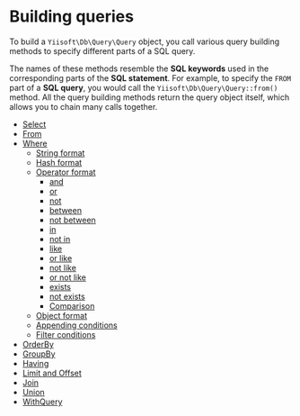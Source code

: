 # Building queries

To build a `Yiisoft\Db\Query\Query` object, you call various query building methods to specify different parts
of a SQL query.

The names of these methods resemble the **SQL keywords** used in the corresponding parts of the **SQL statement**.
For example, to specify the `FROM` part of a **SQL query**, you would call the `Yiisoft\Db\Query\Query::from()` method.
All the query building methods return the query object itself, which allows you to chain many calls together.

- [Select](/docs/en/query/select.md)
- [From](/docs/en/query/from.md)
- [Where](/docs/en/query/where.md)
  - [String format](/docs/en/query/where.md#string-format)
  - [Hash format](/docs/en/query/where.md#hash-format)
  - [Operator format](/docs/en/query/where.md#operator-format)
    - [and](/docs/en/query/where.md#and)
    - [or](/docs/en/query/where.md#or)
    - [not](/docs/en/query/where.md#not)
    - [between](/docs/en/query/where.md#between)
    - [not between](/docs/en/query/where.md#not-between)
    - [in](/docs/en/query/where.md#in)
    - [not in](/docs/en/query/where.md#not-in)
    - [like](/docs/en/query/where.md#like)
    - [or like](/docs/en/query/where.md#or-like)
    - [not like](/docs/en/query/where.md#not-like)
    - [or not like](/docs/en/query/where.md#or-not-like)
    - [exists](/docs/en/query/where.md#exists)
    - [not exists](/docs/en/query/where.md#not-exists)
    - [Comparison](/docs/en/query/where.md#comparison)
  - [Object format](/docs/en/query/where.md#object-format)
  - [Appending conditions](/docs/en/query/where.md#appending-conditions)
  - [Filter conditions](/docs/en/query/where.md#filter-conditions)
- [OrderBy](/docs/en/query/order-by.md)
- [GroupBy](/docs/en/query/group-by.md)
- [Having](/docs/en/query/having.md)
- [Limit and Offset](/docs/en/query/limit-and-offset.md)
- [Join](/docs/en/query/join.md)
- [Union](/docs/en/query/union.md)
- [WithQuery](/docs/en/query/with-query.md)

